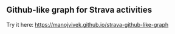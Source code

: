 ## Github-like graph for Strava activities

Try it here: https://manojvivek.github.io/strava-github-like-graph
